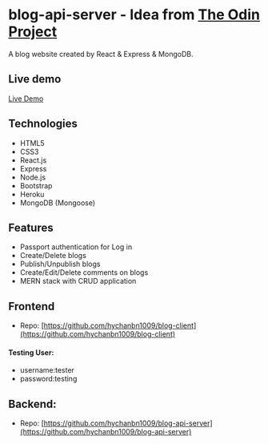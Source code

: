 # blog-api-server - Idea from [The Odin Project](https://www.theodinproject.com/paths/full-stack-javascript/courses/nodejs/lessons/blog-api)
A blog website created by React & Express & MongoDB. 

## Live demo
[Live Demo](https://hychanbn1009.github.io/blog-client/)

## Technologies
- HTML5
- CSS3
- React.js
- Express
- Node.js
- Bootstrap
- Heroku
- MongoDB (Mongoose)

## Features
- Passport authentication for Log in
- Create/Delete blogs
- Publish/Unpublish blogs
- Create/Edit/Delete comments on blogs
- MERN stack with CRUD application


## Frontend
* Repo: [https://github.com/hychanbn1009/blog-client](https://github.com/hychanbn1009/blog-client)
#### Testing User:
* username:tester
* password:testing

## Backend:
* Repo: [https://github.com/hychanbn1009/blog-api-server](https://github.com/hychanbn1009/blog-api-server)
